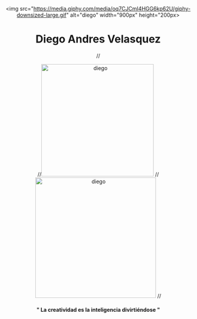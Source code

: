 
<div id="header" align="center">
  
<img src="https://media.giphy.com/media/oq7CJCmI4HGG6kp62U/giphy-downsized-large.gif" alt="diego" width="900px" height="200px>

<h1>Diego Andres Velasquez</h1>

//<div  id="gifs">
//<img src="https://media.giphy.com/media/0lGElDgkbXFRKXsAro/giphy-downsized-large.gif" alt="diego" width="300px">
//<img src="https://media.giphy.com/media/5OW9D8sfzccttn3MwL/giphy.gif" alt="diego" width="322px">
//</div>

<h4>" La creatividad es la inteligencia divirtiéndose "</h4>
  
</div>
   
